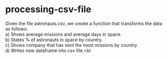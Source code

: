 # processing-csv-file
Given the file astronauts.csv, we create a function that transforms the data as follows:
<br>
a) Shows average missions and average days in space.<br>
b) States % of astronauts in space by country.<br>
c) Shows company that has sent the most missions by country.<br>
d) Writes new dataframe into csv file.<br
